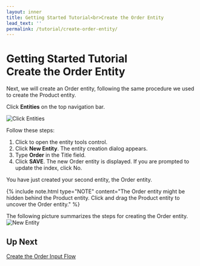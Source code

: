 ```yaml
---
layout: inner
title: Getting Started Tutorial<br>Create the Order Entity
lead_text: ''
permalink: /tutorial/create-order-entity/
---
```


# Getting Started Tutorial<br>Create the Order Entity

Next, we will create an Order entity, following the same procedure we used to create the Product entity.

Click **Entities** on the top navigation bar.

![Click Entities]({{site.baseurl}}/images/3x/create-order-entity/entities-select.png)

Follow these steps:

1. Click <span class="circle-button"><i class="fa fa-wrench"></i></span> to open the entity tools control.
1. Click **New Entity**. The entity creation dialog appears.
1. Type **Order** in the Title field.
1. Click **SAVE**. The new Order entity is displayed. If you are prompted to update the index, click No.

You have just created your second entity, the Order entity.

{% include note.html type="NOTE" content="The Order entity might be hidden behind the Product entity. Click and drag the Product entity to uncover the Order entity." %}

The following picture summarizes the steps for creating the Order entity.
![New Entity]({{site.baseurl}}/images/3x/create-order-entity/create-order-entity.png)

## Up Next

[Create the Order Input Flow](../create-order-input-flow/)
